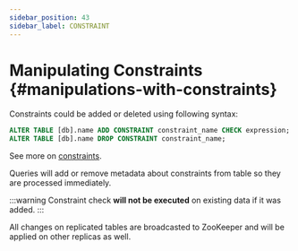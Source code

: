 ```yaml
---
sidebar_position: 43
sidebar_label: CONSTRAINT
---
```


# Manipulating Constraints {#manipulations-with-constraints}

Constraints could be added or deleted using following syntax:

``` sql
ALTER TABLE [db].name ADD CONSTRAINT constraint_name CHECK expression;
ALTER TABLE [db].name DROP CONSTRAINT constraint_name;
```

See more on [constraints](../../../sql-reference/statements/create/table.md#constraints).

Queries will add or remove metadata about constraints from table so they are processed immediately.

:::warning
Constraint check **will not be executed** on existing data if it was added.
:::

All changes on replicated tables are broadcasted to ZooKeeper and will be applied on other replicas as well.
